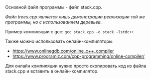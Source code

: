 Основной файл программы - файл stack.cpp.

*Файл trees.cpp является лишь демонстрации реализации той же программы, но с использованием деревьев.*

Пример компиляции c gcc:
`gcc stack.cpp -o stack -lstdc++`

Также можно использовать онлайн-компиляторы:
- https://www.onlinegdb.com/online_c++_compiler
- https://www.programiz.com/cpp-programming/online-compiler/

Для онлайн компиляции нужно просто скопировать код из файла stack.cpp и вставить в онлайн-компилятор.